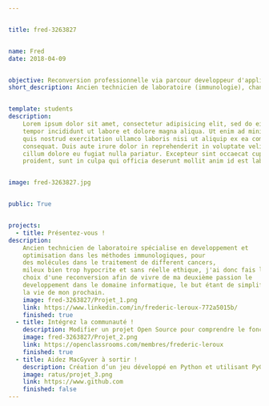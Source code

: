 ```yaml
---


title: fred-3263827 


name: Fred
date: 2018-04-09


objective: Reconversion professionnelle via parcour developpeur d'application Java
short_description: Ancien technicien de laboratoire (immunologie), changement de carriere pour un changement de vie.


template: students
description:
    Lorem ipsum dolor sit amet, consectetur adipisicing elit, sed do eiusmod
    tempor incididunt ut labore et dolore magna aliqua. Ut enim ad minim veniam,
    quis nostrud exercitation ullamco laboris nisi ut aliquip ex ea commodo
    consequat. Duis aute irure dolor in reprehenderit in voluptate velit esse
    cillum dolore eu fugiat nulla pariatur. Excepteur sint occaecat cupidatat non
    proident, sunt in culpa qui officia deserunt mollit anim id est laborum.


image: fred-3263827.jpg


public: True


projects:
  - title: Présentez-vous !
description:
    Ancien technicien de laboratoire spécialise en developpement et 
    optimisation dans les méthodes immunologiques, pour
    des molécules dans le traitement de different cancers, 
    mileux bien trop hypocrite et sans réelle ethique, j'ai donc fais le    
    choix d'une reconversion afin de vivre de ma deuxième passion le 
    developpement dans le domaine informatique, le but étant de simplifier 
    la vie de mon prochain.
    image: fred-3263827/Projet_1.png
    link: https://www.linkedin.com/in/frederic-leroux-772a5015b/
    finished: true
  - title: Intégrez la communauté !
    description: Modifier un projet Open Source pour comprendre le fonctionnement de Git, de Github et des pull requests. 
    image: fred-3263827/Projet_2.png
    link: https://openclassrooms.com/membres/frederic-leroux
    finished: true
  - title: Aidez MacGyver à sortir !
    description: Création d’un jeu développé en Python et utilisant PyGame.
    image: ratus/projet_3.png
    link: https://www.github.com
    finished: false
---
```

